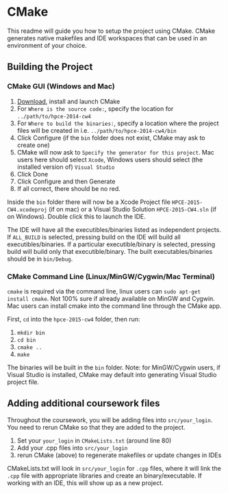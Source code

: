 CMake
================================

This readme will guide you how to setup the project using CMake. CMake generates native makefiles and IDE workspaces that can be used in an environment of your choice.

Building the Project
--

### CMake GUI (Windows and Mac)
1. [Download](http://www.cmake.org/download/), install and launch CMake
2. For `Where is the source code:`, specify the location for `../path/to/hpce-2014-cw4`
3. For `Where to build the binaries:`, specify a location where the project files will be created in i.e. `../path/to/hpce-2014-cw4/bin`
4. Click Configure (if the `bin` folder does not exist, CMake may ask to create one)
5. CMake will now ask to `Specify the generator for this project`. Mac users here should select `Xcode`, Windows users should select (the installed version of) `Visual Studio`
6. Click Done
7. Click Configure and then Generate
8. If all correct, there should be no red.

Inside the `bin` folder there will now be a Xcode Project file `HPCE-2015-CW4.xcodeproj` (if on mac) or a Visual Studio Solution `HPCE-2015-CW4.sln` (if on Windows). Double click this to launch the IDE. 

The IDE will have all the executibles/binaries listed as independent projects.
If `ALL_BUILD` is selected, pressing build on the IDE will build all executibles/binaries.
If a particular executible/binary is selected, pressing build will build only that executible/binary.
The built executables/binaries should be in `bin/Debug`.

### CMake Command Line (Linux/MinGW/Cygwin/Mac Terminal)
`cmake` is required via the command line, linux users can `sudo apt-get install cmake`. 
Not 100% sure if already available on MinGW and Cygwin. Mac users can install cmake into the command line through the CMake app. 

First, `cd` into the `hpce-2015-cw4` folder, then run:

1. `mkdir bin`
2. `cd bin`
3. `cmake ..`
4. `make`

The binaries will be built in the `bin` folder. Note: for MinGW/Cygwin users, if Visual Studio is installed, CMake may default into generating Visual Studio project file.

Adding additional coursework files 
--
Throughout the coursework, you will be adding files into `src/your_login`. You need to rerun CMake so that they are added to the project.

1. Set your `your_login` in `CMakeLists.txt` (around line 80)
2. Add your .cpp files into `src/your_login`
3. rerun CMake (above) to regenerate makefiles or update changes in IDEs

CMakeLists.txt will look in `src/your_login` for `.cpp` files, where it will link the `.cpp` file with appropriate libraries and create an binary/executable. If working with an IDE, this will show up as a new project. 

